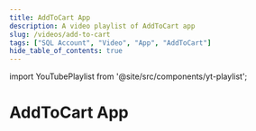 ```yaml
---
title: AddToCart App
description: A video playlist of AddToCart app
slug: /videos/add-to-cart
tags: ["SQL Account", "Video", "App", "AddToCart"]
hide_table_of_contents: true
---
```


import YouTubePlaylist from '@site/src/components/yt-playlist';

# AddToCart App

<YouTubePlaylist playlistId="PLudOzz78YHQJS8FM2gWecA8EDUaM5J_rH"/>